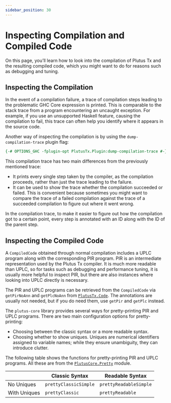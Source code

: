 ```yaml
---
sidebar_position: 30
---
```


# Inspecting Compilation and Compiled Code

On this page, you’ll learn how to look into the compilation of Plutus Tx and the resulting compiled code, which you might want to do for reasons such as debugging and tuning.

## Inspecting the Compilation

In the event of a compilation failure, a trace of compilation steps leading to the problematic GHC Core expression is printed.
This is comparable to the stack trace from a program encountering an uncaught exception.
For example, if you use an unsupported Haskell feature, causing the compilation to fail, this trace can often help you identify where it appears in the source code.

Another way of inspecting the compilation is by using the `dump-compilation-trace` plugin flag:

```haskell
{-# OPTIONS_GHC -fplugin-opt PlutusTx.Plugin:dump-compilation-trace #-}
```

This compilation trace has two main differences from the previously mentioned trace:

- It prints every single step taken by the compiler, as the compilation proceeds, rather than just the trace leading to the failure.
- It can be used to show the trace whether the compilation succeeded or failed.
  This is convenient because sometimes you might want to compare the trace of a failed compilation against the trace of a succeeded compilation to figure out where it went wrong.

In the compilation trace, to make it easier to figure out how the compilation got to a certain point, every step is annotated with an ID along with the ID of the parent step.

## Inspecting the Compiled Code

A `CompiledCode` obtained through normal compilation includes a UPLC program along with the corresponding PIR program.
PIR is an intermediate representation used by the Plutus Tx compiler.
It is much more readable than UPLC, so for tasks such as debugging and performance tuning, it is usually more helpful to inspect PIR, but there are also instances where looking into UPLC directly is necessary.

The PIR and UPLC programs can be retrieved from the `CompiledCode` via `getPirNoAnn` and `getPlcNoAnn` from [`PlutusTx.Code`](https://plutus.cardano.intersectmbo.org/haddock/latest/plutus-tx/PlutusTx-Code.html).
The annotations are usually not needed, but if you do need them, use `getPir` and `getPlc` instead.

The `plutus-core` library provides several ways for pretty-printing PIR and UPLC programs.
There are two main configuration options for pretty-printing:
- Choosing between the classic syntax or a more readable syntax.
- Choosing whether to show uniques.
  Uniques are numerical identifiers assigned to variable names; while they ensure unambiguity, they can introduce clutter.

The following table shows the functions for pretty-printing PIR and UPLC programs.
All these are from the [`PlutusCore.Pretty`](https://plutus.cardano.intersectmbo.org/haddock/latest/plutus-core/PlutusCore-Pretty.html) module.

| |Classic Syntax|Readable Syntax|
|-|-|-|
|No Uniques|`prettyClassicSimple`|`prettyReadableSimple`|
|With Uniques|`prettyClassic`|`prettyReadable`|
